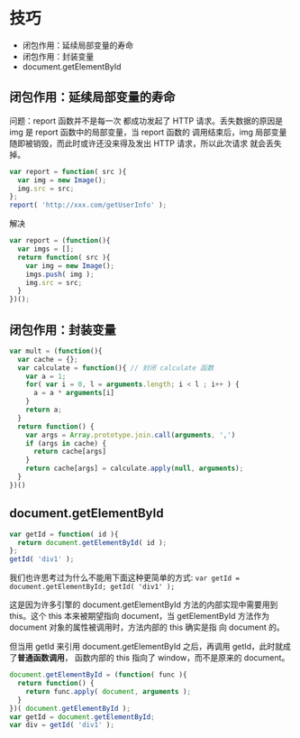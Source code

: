# 技巧
- 闭包作用：延续局部变量的寿命
- 闭包作用：封装变量
- document.getElementById

## 闭包作用：延续局部变量的寿命

问题：report 函数并不是每一次 都成功发起了 HTTP 请求。丢失数据的原因是 img 是 report 函数中的局部变量，当 report 函数的 调用结束后，img 局部变量随即被销毁，而此时或许还没来得及发出 HTTP 请求，所以此次请求 就会丢失掉。
```js
var report = function( src ){
  var img = new Image();
  img.src = src;
};
report( 'http://xxx.com/getUserInfo' );
```
解决
```js
var report = (function(){
  var imgs = [];
  return function( src ){
    var img = new Image();
    imgs.push( img );
    img.src = src;
  }
})();
```

## 闭包作用：封装变量
```js
var mult = (function(){
  var cache = {};
  var calculate = function(){ // 封闭 calculate 函数
    var a = 1;
    for( var i = 0, l = arguments.length; i < l ; i++ ) {
      a = a * arguments[i]
    }
    return a;
  }
  return function() {
    var args = Array.prototype.join.call(arguments, ',')
    if (args in cache) {
      return cache[args]
    }
    return cache[args] = calculate.apply(null, arguments);
  }
})()
```

## document.getElementById
```js
var getId = function( id ){
  return document.getElementById( id );
};
getId( 'div1' );
```
我们也许思考过为什么不能用下面这种更简单的方式:
```var getId = document.getElementById; getId( 'div1' );```

这是因为许多引擎的 document.getElementById 方法的内部实现中需要用到 this。这个 this 本来被期望指向 document，当 getElementById 方法作为 document 对象的属性被调用时，方法内部的 this 确实是指 向 document 的。

但当用 getId 来引用 document.getElementById 之后，再调用 getId，此时就成了**普通函数调用**， 函数内部的 this 指向了 window，而不是原来的 document。
```js
document.getElementById = (function( func ){
  return function() {
    return func.apply( document, arguments );
  }
})( document.getElementById );
var getId = document.getElementById;
var div = getId( 'div1' );
```
